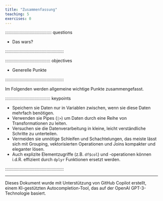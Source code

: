 ```yaml
---
title: "Zusammenfassung"
teaching: 5
exercises: 0
---
```





:::::::::::::::::::::::::::::::::::::: questions

- Das wars?

::::::::::::::::::::::::::::::::::::::::::::::::

::::::::::::::::::::::::::::::::::::: objectives

- Generelle Punkte

::::::::::::::::::::::::::::::::::::::::::::::::

Im Folgenden werden allgemeine wichtige Punkte zusammengefasst.

::::::::::::::::::::::::::::::::::::: keypoints 

- Speichern sie Daten nur in Variablen zwischen, wenn sie diese Daten mehrfach benötigen.
- Verwenden sie Pipes (`|>`) um Daten durch eine Reihe von Transformationen zu leiten.
- Versuchen sie die Datenverarbeitung in kleine, leicht verständliche Schritte zu unterteilen.
- Vermeiden sie unnötige Schleifen und Schachtelungen, das meiste lässt sich mit Grouping, vektorisierten Operationen und Joins kompakter und eleganter lösen.
- Auch explizite Elementzugriffe (z.B. `df$col`) und -operationen können i.d.R. effizient durch `dplyr` Funktionen ersetzt werden.

::::::::::::::::::::::::::::::::::::::::::::::::



-----------------------------------------------

Dieses Dokument wurde mit Unterstützung von GitHub Copilot erstellt, einem KI-gestützten Autocompletion-Tool, das auf der OpenAI GPT-3-Technologie basiert.


